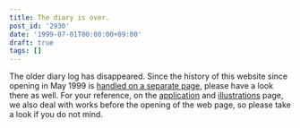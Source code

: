 ```yaml
---
title: The diary is over.
post_id: '2930'
date: '1999-07-01T00:00:00+09:00'
draft: true
tags: []
---
```


The older diary log has disappeared. Since the history of this website since opening in May 1999 is [handled on a separate page,](/category/archives) please have a look there as well. For your reference, on the [application](/category/products/apps) and [illustrations](/category/products/illustration) page, we also deal with works before the opening of the web page, so please take a look if you do not mind.
